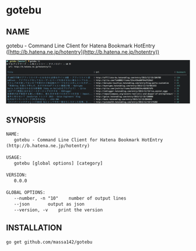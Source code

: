 # gotebu

## NAME

gotebu - Command Line Client for Hatena Bookmark HotEntry ([http://b.hatena.ne.jp/hotentry](http://b.hatena.ne.jp/hotentry))

![](https://raw.githubusercontent.com/massa142/gotebu/master/Screenshot.png)

## SYNOPSIS

```
NAME:
   gotebu - Command Line Client for Hatena Bookmark HotEntry (http://b.hatena.ne.jp/hotentry)

USAGE:
   gotebu [global options] [category]

VERSION:
   0.0.0

GLOBAL OPTIONS:
   --number, -n "10"	number of output lines
   --json		output as json
   --version, -v	print the version
```

## INSTALLATION

```
go get github.com/massa142/gotebu
```
